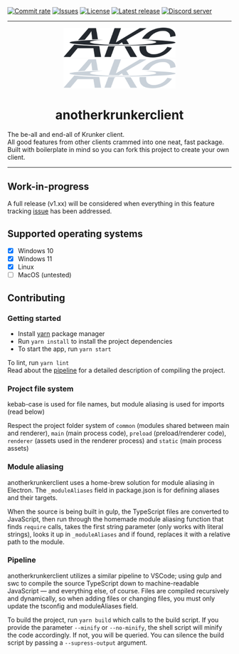 [![Commit rate](https://img.shields.io/github/commit-activity/m/asger-finding/anotherkrunkerclient?label=Commits)](https://github.com/asger-finding/anotherkrunkerclient/commits/main)
[![Issues](https://img.shields.io/github/issues/asger-finding/anotherkrunkerclient?label=Issues)](https://github.com/asger-finding/anotherkrunkerclient/issues)
[![License](https://img.shields.io/badge/License-GPLv3-blue.svg)](https://github.com/asger-finding/anotherkrunkerclient/blob/main/LICENSE)
[![Latest release](https://img.shields.io/github/v/release/asger-finding/anotherkrunkerclient?label=Latest%20Release)](https://github.com/asger-finding/anotherkrunkerclient/releases/latest)
[![Discord server](https://img.shields.io/discord/971394904821485608.svg?label=Connect%20on%20Discord)](https://discord.gg/etxNkUuTru)

---

<div align="center">
  <img width="50%" src="https://github.com/asger-finding/anotherkrunkerclient/raw/main/.github/banner-light.svg#gh-light-mode-only">
  <img width="50%" src="https://github.com/asger-finding/anotherkrunkerclient/raw/main/.github/banner-dark.svg#gh-dark-mode-only">

  <h1>anotherkrunkerclient</h1>
</div>

The be-all and end-all of Krunker client.  
All good features from other clients crammed into one neat, fast package. Built with boilerplate in mind so you can fork this project to create your own client.

---

## Work-in-progress

A full release (v1.xx) will be considered when everything in this feature tracking [issue](https://github.com/asger-finding/anotherkrunkerclient/issues/1#issue-1167443624) has been addressed.

## Supported operating systems

- [x] Windows 10
- [x] Windows 11
- [x] Linux
- [ ] MacOS (untested)

## Contributing

### Getting started

- Install [yarn](https://yarnpkg.com/) package manager
- Run `yarn install` to install the project dependencies
- To start the app, run `yarn start`

To lint, run `yarn lint`  
Read about the [pipeline](#pipeline) for a detailed description of compiling the project.

### Project file system

kebab-case is used for file names, but module aliasing is used for imports (read below)

Respect the project folder system of `common` (modules shared between main and renderer), `main` (main process code), `preload` (preload/renderer code), `renderer` (assets used in the renderer process) and `static` (main process assets) 

### Module aliasing

anotherkrunkerclient uses a home-brew solution for module aliasing in Electron. The `_moduleAliases` field in package.json is for defining aliases and their targets.

When the source is being built in gulp, the TypeScript files are converted to JavaScript, then run through the homemade module aliasing function that finds `require` calls, takes the first string parameter (only works with literal strings), looks it up in `_moduleAliases` and if found, replaces it with a relative path to the module.

### Pipeline

anotherkrunkerclient utilizes a similar pipeline to VSCode; using gulp and swc to compile the source TypeScript down to machine-readable JavaScript — and everything else, of course. Files are compiled recursively and dynamically, so when adding files or changing files, you must only update the tsconfig and moduleAliases field.

To build the project, run `yarn build` which calls to the build script. If you provide the parameter `--minify` or `--no-minify`, the shell script will minify the code accordingly. If not, you will be queried. You can silence the build script by passing a `--supress-output` argument.
